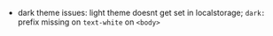 - dark theme issues: light theme doesnt get set in localstorage; `dark:` prefix missing on `text-white` on `<body>`
